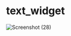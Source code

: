 # text_widget


![Screenshot (28)](https://user-images.githubusercontent.com/88321261/130964081-79e1e418-6e5e-427f-b7f2-cdab21a30927.png)
